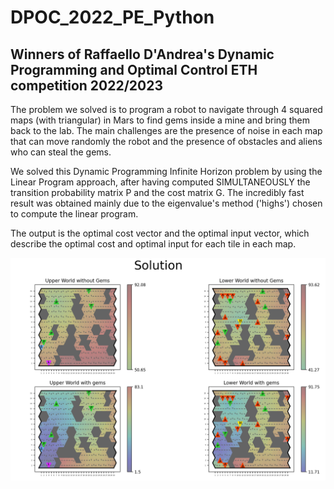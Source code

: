 # DPOC_2022_PE_Python
## Winners of Raffaello D'Andrea's Dynamic Programming and Optimal Control ETH competition 2022/2023

The problem we solved is to program a robot to navigate through 4 squared maps (with triangular) in Mars to find gems inside a mine and bring them back to the lab. 
The main challenges are the presence of noise in each map that can move randomly the robot and the presence of obstacles and aliens who can steal the gems.

We solved this Dynamic Programming Infinite Horizon problem by using the Linear Program approach, after having computed SIMULTANEOUSLY the transition probability 
matrix P and the cost matrix G. The incredibly fast result was obtained mainly due to the eigenvalue's method ('highs') chosen to compute the linear program.

The output is the optimal cost vector and the optimal input vector, which describe the optimal cost and optimal input for each tile in each map.

![Image](Results.png)
